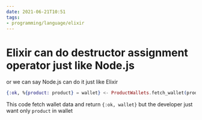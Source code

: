 ```yaml
---
date: 2021-06-21T10:51
tags:
- programming/language/elixir
---
```


# Elixir can do destructor assignment operator just like Node.js

or we can say Node.js can do it just like Elixir

```elixir
{:ok, %{product: product} = wallet} <- ProductWallets.fetch_wallet(product_wallet_id)
```

This code fetch wallet data and return `{:ok, wallet}`
but the developer just want only `product` in wallet
